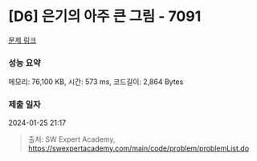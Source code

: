 # [D6] 은기의 아주 큰 그림 - 7091 

[문제 링크](https://swexpertacademy.com/main/code/problem/problemDetail.do?contestProbId=AWkIfv7qBCYDFAXC) 

### 성능 요약

메모리: 76,100 KB, 시간: 573 ms, 코드길이: 2,864 Bytes

### 제출 일자

2024-01-25 21:17



> 출처: SW Expert Academy, https://swexpertacademy.com/main/code/problem/problemList.do